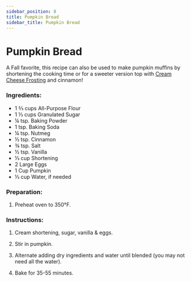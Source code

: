 ```yaml
---
sidebar_position: 8
title: Pumpkin Bread
sidebar_title: Pumpkin Bread
---
```


# Pumpkin Bread
A Fall favorite, this recipe can also be used to make pumpkin muffins by shortening the cooking time or for a sweeter version top with [Cream Cheese Frosting](https://www.dominosugar.com/recipe/cream-cheese-frosting) and cinnamon!

### Ingredients:
- 1 ⅔ cups All-Purpose Flour
- 1 ⅓ cups Granulated Sugar				
- ¼ tsp. Baking Powder
- 1 tsp. Baking Soda
- ¼ tsp. Nutmeg
- ½ tsp. Cinnamon
- ¾ tsp. Salt
- ½ tsp. Vanilla
- ⅓ cup Shortening				
- 2 Large Eggs					
- 1 Cup Pumpkin			
- ⅓ cup Water, if needed		


### Preparation:
1. Preheat oven to 350°F.

### Instructions:
1. Cream shortening, sugar, vanilla & eggs.

2. Stir in pumpkin.

3. Alternate adding dry ingredients and water until blended (you may not need all the water).

4. Bake for 35-55 minutes.
